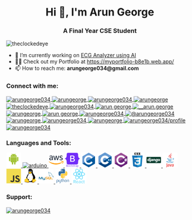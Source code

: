 <h1 align="center">Hi 👋, I'm Arun George</h1>
<h3 align="center">A Final Year CSE Student</h3>

<p align="left">
  <img src="https://komarev.com/ghpvc/?username=theclockedeye&label=Profile%20views&color=0e75b6&style=flat" alt="theclockedeye" />
</p>

<ul>
  <li>🔭 I’m currently working on <a href="hgasvhvdajhsvdkhasbk">ECG Analyzer using AI</a></li>
  <li>👨‍💻 Check out my Portfolio at <a href="https://myportfolio-b8e1b.web.app/">https://myportfolio-b8e1b.web.app/</a></li>
  <li>📫 How to reach me: <strong>arungeorge034@gmail.com</strong></li>
</ul>

<h3 align="left">Connect with me:</h3>
<p align="left" margin="30px">
  <a href="https://codepen.io/arungeorge034" target="blank">
    <img align="center" src="https://raw.githubusercontent.com/rahuldkjain/github-profile-readme-generator/master/src/images/icons/Social/codepen.svg" alt="arungeorge034" height="30" width="40" />
  </a>
  <a href="https://dev.to/arungeorge" target="blank">
    <img align="center" src="https://raw.githubusercontent.com/rahuldkjain/github-profile-readme-generator/master/src/images/icons/Social/devto.svg" alt="arungeorge" height="40" width="60" />
  </a>
  <a href="https://linkedin.com/in/arungeorge034" target="blank">
    <img align="center" src="https://raw.githubusercontent.com/rahuldkjain/github-profile-readme-generator/master/src/images/icons/Social/linked-in-alt.svg" alt="arungeorge034" height="40" width="60" />
  </a>
  <a href="https://stackoverflow.com/users/arungeorge" target="blank">
    <img align="center" src="https://raw.githubusercontent.com/rahuldkjain/github-profile-readme-generator/master/src/images/icons/Social/stack-overflow.svg" alt="arungeorge" height="40" width="60" />
  </a>
  <a href="https://codesandbox.com/theclockedeye" target="blank">
    <img align="center" src="https://raw.githubusercontent.com/rahuldkjain/github-profile-readme-generator/master/src/images/icons/Social/codesandbox.svg" alt="theclockedeye" height="40" width="60" />
  </a>
  <a href="https://kaggle.com/arungeorge034" target="blank">
    <img align="center" src="https://raw.githubusercontent.com/rahuldkjain/github-profile-readme-generator/master/src/images/icons/Social/kaggle.svg" alt="arungeorge034" height="40" width="60" />
  </a>
  <a href="https://fb.com/arun george" target="blank">
    <img align="center" src="https://raw.githubusercontent.com/rahuldkjain/github-profile-readme-generator/master/src/images/icons/Social/facebook.svg" alt="arun george" height="40" width="60" />
  </a>
  <a href="https://instagram.com/__arun.george" target="blank">
    <img align="center" src="https://raw.githubusercontent.com/rahuldkjain/github-profile-readme-generator/master/src/images/icons/Social/instagram.svg" alt="__arun.george" height="40" width="60" />
  </a>
  <a href="https://dribbble.com/arungeorge" target="blank">
    <img align="center" src="https://raw.githubusercontent.com/rahuldkjain/github-profile-readme-generator/master/src/images/icons/Social/dribbble.svg" alt="arungeorge" height="40" width="60" />
  </a>
  <a href="https://www.behance.net/arun george" target="blank">
    <img align="center" src="https://raw.githubusercontent.com/rahuldkjain/github-profile-readme-generator/master/src/images/icons/Social/behance.svg" alt="arun george" height="40" width="60" />
  </a>
  <a href="https://www.codechef.com/users/arungeorge034" target="blank">
    <img align="center" src="https://cdn.jsdelivr.net/npm/simple-icons@3.1.0/icons/codechef.svg" alt="arungeorge034" height="40" width="60" />
  </a>
  <a href="https://www.hackerrank.com/@arungeorge034" target="blank">
    <img align="center" src="https://raw.githubusercontent.com/rahuldkjain/github-profile-readme-generator/master/src/images/icons/Social/hackerrank.svg" alt="@arungeorge034" height="40" width="60" />
  </a>
  <a href="https://codeforces.com/profile/arungeorge" target="blank">
    <img align="center" src="https://raw.githubusercontent.com/rahuldkjain/github-profile-readme-generator/master/src/images/icons/Social/codeforces.svg" alt="arungeorge" height="40" width="60" />
  </a>
  <a href="https://www.leetcode.com/arungeorge034" target="blank">
    <img align="center" src="https://raw.githubusercontent.com/rahuldkjain/github-profile-readme-generator/master/src/images/icons/Social/leet-code.svg" alt="arungeorge034" height="40" width="60" />
  </a>
  <a href="https://www.hackerearth.com/arungeorge" target="blank">
    <img align="center" src="https://raw.githubusercontent.com/rahuldkjain/github-profile-readme-generator/master/src/images/icons/Social/hackerearth.svg" alt="arungeorge" height="40" width="60" />
  </a>
  <a href="https://auth.geeksforgeeks.org/user/arungeorge034/profile" target="blank">
    <img align="center" src="https://raw.githubusercontent.com/rahuldkjain/github-profile-readme-generator/master/src/images/icons/Social/geeks-for-geeks.svg" alt="arungeorge034/profile" height="40" width="60" />
  </a>
  <a href="https://www.topcoder.com/members/arungeorge034" target="blank">
    <img align="center" src="https://raw.githubusercontent.com/rahuldkjain/github-profile-readme-generator/master/src/images/icons/Social/topcoder.svg" alt="arungeorge034" height="40" width="60" />
  </a>
</p>

<h3 align="left">Languages and Tools:</h3>
<p align="left" margin="20px">
  <a href="https://developer.android.com" target="_blank" rel="noreferrer">
    <img src="https://raw.githubusercontent.com/devicons/devicon/master/icons/android/android-original-wordmark.svg" alt="android" width="40" height="40"/>
  </a>
  <a href="https://www.arduino.cc/" target="_blank" rel="noreferrer">
    <img src="https://cdn.worldvectorlogo.com/logos/arduino-1.svg" alt="arduino" width="40" height="40"/>
  </a>
  <a href="https://aws.amazon.com" target="_blank" rel="noreferrer">
    <img src="https://raw.githubusercontent.com/devicons/devicon/master/icons/amazonwebservices/amazonwebservices-original-wordmark.svg" alt="aws" width="40" height="40"/>
  </a>
  <a href="https://getbootstrap.com" target="_blank" rel="noreferrer">
    <img src="https://raw.githubusercontent.com/devicons/devicon/master/icons/bootstrap/bootstrap-plain-wordmark.svg" alt="bootstrap" width="40" height="40"/>
  </a>
  <a href="https://www.cprogramming.com/" target="_blank" rel="noreferrer">
    <img src="https://raw.githubusercontent.com/devicons/devicon/master/icons/c/c-original.svg" alt="c" width="40" height="40"/>
  </a>
  <a href="https://www.w3schools.com/cpp/" target="_blank" rel="noreferrer">
    <img src="https://raw.githubusercontent.com/devicons/devicon/master/icons/cplusplus/cplusplus-original.svg" alt="cplusplus" width="40" height="40"/>
  </a>
  <a href="https://www.w3schools.com/cs/" target="_blank" rel="noreferrer">
    <img src="https://raw.githubusercontent.com/devicons/devicon/master/icons/csharp/csharp-original.svg" alt="csharp" width="40" height="40"/>
  </a>
  <a href="https://www.w3schools.com/css/" target="_blank" rel="noreferrer">
    <img src="https://raw.githubusercontent.com/devicons/devicon/master/icons/css3/css3-original-wordmark.svg" alt="css3" width="40" height="40"/>
  </a>
  <a href="https://www.djangoproject.com/" target="_blank" rel="noreferrer">
    <img src="https://raw.githubusercontent.com/devicons/devicon/master/icons/django/django-original.svg" alt="django" width="40" height="40"/>
  </a>
  <a href="https://www.java.com" target="_blank" rel="noreferrer">
    <img src="https://raw.githubusercontent.com/devicons/devicon/master/icons/java/java-original-wordmark.svg" alt="java" width="40" height="40"/>
  </a>
  <a href="https://www.javascript.com" target="_blank" rel="noreferrer">
    <img src="https://raw.githubusercontent.com/devicons/devicon/master/icons/javascript/javascript-original.svg" alt="javascript" width="40" height="40"/>
  </a>
  <a href="https://www.linux.org/" target="_blank" rel="noreferrer">
    <img src="https://raw.githubusercontent.com/devicons/devicon/master/icons/linux/linux-original.svg" alt="linux" width="40" height="40"/>
  </a>
  <a href="https://www.mysql.com/" target="_blank" rel="noreferrer">
    <img src="https://raw.githubusercontent.com/devicons/devicon/master/icons/mysql/mysql-original-wordmark.svg" alt="mysql" width="40" height="40"/>
  </a>
  <a href="https://www.python.org" target="_blank" rel="noreferrer">
    <img src="https://raw.githubusercontent.com/devicons/devicon/master/icons/python/python-original-wordmark.svg" alt="python" width="40" height="40"/>
  </a>
  <a href="https://www.djangoproject.com/" target="_blank" rel="noreferrer">
    <img src="https://raw.githubusercontent.com/devicons/devicon/master/icons/react/react-original-wordmark.svg" alt="react" width="40" height="40"/>
  </a>
</p>

<h3 align="left">Support:</h3>
<p align="left">
  <a href="https://www.buymeacoffee.com/arungeorge034" target="blank">
    <img align="center" src="https://cdn.buymeacoffee.com/buttons/v2/default-yellow.png" alt="arungeorge034" height="40" width="170" />
  </a>
</p>
